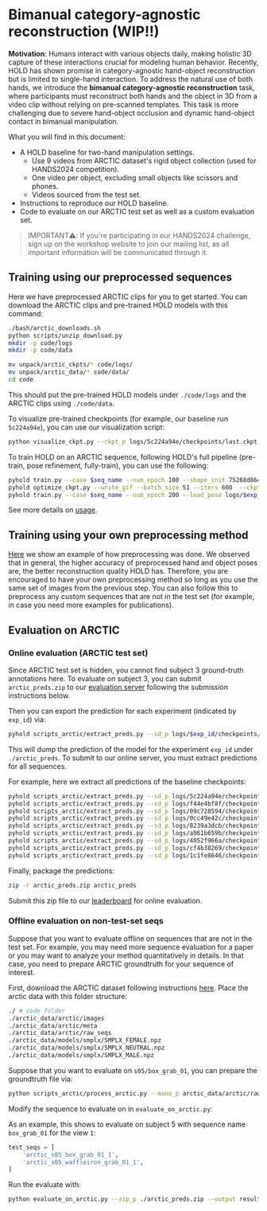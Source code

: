 # Bimanual category-agnostic reconstruction (WIP!!)

**Motivation**: Humans interact with various objects daily, making holistic 3D capture of these interactions crucial for modeling human behavior. Recently, HOLD has shown promise in category-agnostic hand-object reconstruction but is limited to single-hand interaction. To address the natural use of both hands, we introduce the **bimanual category-agnostic reconstruction** task, where participants must reconstruct both hands and the object in 3D from a video clip without relying on pre-scanned templates. This task is more challenging due to severe hand-object occlusion and dynamic hand-object contact in bimanual manipulation. 

What you will find in this document:

- A HOLD baseline for two-hand manipulation settings.
    - Use 9 videos from ARCTIC dataset's rigid object collection (used for HANDS2024 competition).
    - One video per object, excluding small objects like scissors and phones.
    - Videos sourced from the test set.
- Instructions to reproduce our HOLD baseline.
- Code to evaluate on our ARCTIC test set as well as a custom evaluation set.

> IMPORTANT⚠️: If you're participating in our HANDS2024 challenge, sign up on the workshop website to join our mailing list, as all important information will be communicated through it.

<!-- Assuming that you learned how to train, visualize, and preprocess a custom single-hand sequence, to get started on this bimanual task, we suggest the following steps:

1. Download our preprocessed ARCTIC clips to train a model per sequence (see below)
1. (Unavailable yet) Upload your prediction (the `arctic_preds.zip` file) to our leaderboard to reproduce the results:

```bash
cat /tmp/tmpx3qzcyz9/avg_results.json
{	'cd_h': 109.34839048857026, 
	'cd_icp': 2.100823341816449, 
	'cd_l': 102.9745147216744, 
	'cd_r': 115.72226625546607, 
	'f10_icp': 65.87858542756224, 
	'f5_icp': 41.574190964361314, 
	'mpjpe_ra_h': 25.872253841824, 
	'mpjpe_ra_l': 27.116696039835613, 
	'mpjpe_ra_r': 24.627809312608505, 
	'timestamp': '07-13 17:38'}
``` -->



## Training using our preprocessed sequences

Here we have preprocessed ARCTIC clips for you to get started. You can download the ARCTIC clips and pre-trained HOLD models with this command:

```bash
./bash/arctic_downloads.sh
python scripts/unzip_download.py
mkdir -p code/logs
mkdir -p code/data

mv unpack/arctic_ckpts/* code/logs/
mv unpack/arctic_data/* code/data/
cd code
```

This should put the pre-trained HOLD models under `./code/logs` and the ARCTIC clips using `./code/data`.

To visualize pre-trained checkpoints (for example, our baseline run `5c224a94e`), you can use our visualization script:

```bash
python visualize_ckpt.py --ckpt_p logs/5c224a94e/checkpoints/last.ckpt --ours
```

To train HOLD on an ARCTIC sequence, following HOLD's full pipeline (pre-train, pose refinement, fully-train), you can use the following:

```bash
pyhold train.py --case $seq_name --num_epoch 100 --shape_init 75268d864 # this yield exp_id 
pyhold optimize_ckpt.py --write_gif --batch_size 51 --iters 600  --ckpt_p logs/$exp_id/checkpoints/last.ckpt
pyhold train.py --case $seq_name --num_epoch 200 --load_pose logs/$exp_id/checkpoints/last.pose_ref --shape_init 75268d864 # this yield another exp_id
```

See more details on [usage](usage.md).

## Training using your own preprocessing method

[Here](custom_arctic.md) we show an example of how preprocessing was done. We observed that in general, the higher accuracy of preprocessed hand and object poses are, the better reconstruction quality HOLD has. Therefore, you are encouraged to have your own preprocessing method so long as you use the same set of images from the previous step. You can also follow this to preprocess any custom sequences that are not in the test set (for example, in case you need more examples for publications).

## Evaluation on ARCTIC

### Online evaluation (ARCTIC test set)

Since ARCTIC test set is hidden, you cannot find subject 3 ground-truth annotations here. To evaluate on subject 3, you can submit `arctic_preds.zip` to our [evaluation server](https://arctic-leaderboard.is.tuebingen.mpg.de/) following the submission instructions below. 

Then you can export the prediction for each experiment (indicated by `exp_id`) via:

```bash
pyhold scripts_arctic/extract_preds.py --sd_p logs/$exp_id/checkpoints/last.ckpt
```

This will dump the prediction of the model for the experiment `exp_id` under `./arctic_preds`. To submit to our online server, you must extract predictions for all sequences.

For example, here we extract all predictions of the baseline checkpoints:

```bash
pyhold scripts_arctic/extract_preds.py --sd_p logs/5c224a94e/checkpoints/last.ckpt
pyhold scripts_arctic/extract_preds.py --sd_p logs/f44e4bf8f/checkpoints/last.ckpt
pyhold scripts_arctic/extract_preds.py --sd_p logs/09c728594/checkpoints/last.ckpt
pyhold scripts_arctic/extract_preds.py --sd_p logs/0cc49e42c/checkpoints/last.ckpt
pyhold scripts_arctic/extract_preds.py --sd_p logs/8239a3dcb/checkpoints/last.ckpt
pyhold scripts_arctic/extract_preds.py --sd_p logs/a961b659b/checkpoints/last.ckpt
pyhold scripts_arctic/extract_preds.py --sd_p logs/4052f966a/checkpoints/last.ckpt
pyhold scripts_arctic/extract_preds.py --sd_p logs/cf4b38269/checkpoints/last.ckpt
pyhold scripts_arctic/extract_preds.py --sd_p logs/1c1fe8646/checkpoints/last.ckpt
```

Finally, package the predictions:

```bash
zip -r arctic_preds.zip arctic_preds
```

Submit this zip file to our [leaderboard](https://arctic-leaderboard.is.tuebingen.mpg.de/leaderboard) for online evaluation. 

### Offline evaluation on non-test-set seqs

Suppose that you want to evaluate offline on sequences that are not in the test set. For example, you may need more sequence evaluation for a paper or you may want to analyze your method quantitatively in details. In that case, you need to prepare ARCTIC groundtruth for your sequence of interest. 

First, download the ARCTIC dataset following instructions [here](https://github.com/zc-alexfan/arctic). Place the arctic data with this folder structure:

```bash
./ # code folder
./arctic_data/arctic/images
./arctic_data/arctic/meta
./arctic_data/arctic/raw_seqs
./arctic_data/models/smplx/SMPLX_FEMALE.npz
./arctic_data/models/smplx/SMPLX_NEUTRAL.npz
./arctic_data/models/smplx/SMPLX_MALE.npz
```

Suppose that you want to evaluate on `s05/box_grab_01`, you can prepare the groundtruth file via:

```bash
python scripts_arctic/process_arctic.py --mano_p arctic_data/arctic/raw_seqs/s05/box_grab_01.mano.npy
```

Modify the sequence to evaluate on in `evaluate_on_arctic.py`:

As an example, this shows to evaluate on subject 5 with sequence name `box_grab_01` for the view `1`:

```python
test_seqs = [
    'arctic_s05_box_grab_01_1', 
    'arctic_s05_waffleiron_grab_01_1', 
]
```

Run the evaluate with: 

```bash
python evaluate_on_arctic.py --zip_p ./arctic_preds.zip --output results
```
